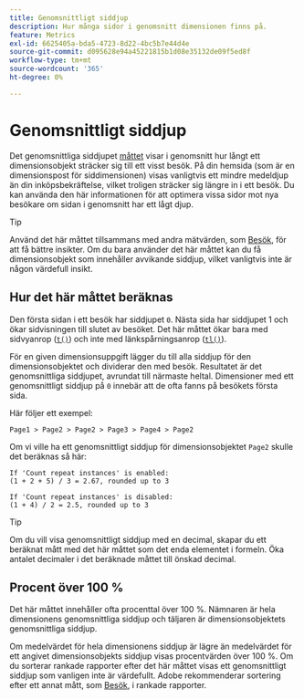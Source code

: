 ```yaml
---
title: Genomsnittligt siddjup
description: Hur många sidor i genomsnitt dimensionen finns på.
feature: Metrics
exl-id: 6625405a-bda5-4723-8d22-4bc5b7e44d4e
source-git-commit: d095628e94a45221815b1d08e35132de09f5ed8f
workflow-type: tm+mt
source-wordcount: '365'
ht-degree: 0%

---
```


# Genomsnittligt siddjup

Det genomsnittliga siddjupet [måttet](overview.md) visar i genomsnitt hur långt ett dimensionsobjekt sträcker sig till ett visst besök. På din hemsida (som är en dimensionspost för siddimensionen) visas vanligtvis ett mindre medeldjup än din inköpsbekräftelse, vilket troligen sträcker sig längre in i ett besök. Du kan använda den här informationen för att optimera vissa sidor mot nya besökare om sidan i genomsnitt har ett lågt djup.

>[!TIP]
>
>Använd det här måttet tillsammans med andra mätvärden, som [Besök](visits.md), för att få bättre insikter. Om du bara använder det här måttet kan du få dimensionsobjekt som innehåller avvikande siddjup, vilket vanligtvis inte är någon värdefull insikt.

## Hur det här måttet beräknas

Den första sidan i ett besök har siddjupet `0`. Nästa sida har siddjupet 1 och ökar sidvisningen till slutet av besöket. Det här måttet ökar bara med sidvyanrop ([`t()`](/help/implement/vars/functions/t-method.md)) och inte med länkspårningsanrop ([`tl()`](/help/implement/vars/functions/tl-method.md)).

För en given dimensionsuppgift lägger du till alla siddjup för den dimensionsobjektet och dividerar den med besök. Resultatet är det genomsnittliga siddjupet, avrundat till närmaste heltal. Dimensioner med ett genomsnittligt siddjup på `0` innebär att de ofta fanns på besökets första sida.

Här följer ett exempel:

```text
Page1 > Page2 > Page2 > Page3 > Page4 > Page2
```

Om vi ville ha ett genomsnittligt siddjup för dimensionsobjektet `Page2` skulle det beräknas så här:

```text
If 'Count repeat instances' is enabled:
(1 + 2 + 5) / 3 = 2.67, rounded up to 3

If 'Count repeat instances' is disabled:
(1 + 4) / 2 = 2.5, rounded up to 3
```

>[!TIP]
>
>Om du vill visa genomsnittligt siddjup med en decimal, skapar du ett beräknat mått med det här måttet som det enda elementet i formeln. Öka antalet decimaler i det beräknade måttet till önskad decimal.

## Procent över 100 %

Det här måttet innehåller ofta procenttal över 100 %. Nämnaren är hela dimensionens genomsnittliga siddjup och täljaren är dimensionsobjektets genomsnittliga siddjup.

Om medelvärdet för hela dimensionens siddjup är lägre än medelvärdet för ett angivet dimensionsobjekts siddjup visas procentvärden över 100 %. Om du sorterar rankade rapporter efter det här måttet visas ett genomsnittligt siddjup som vanligen inte är värdefullt. Adobe rekommenderar sortering efter ett annat mått, som [Besök](visits.md), i rankade rapporter.
